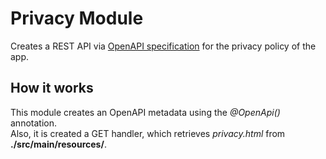 # Privacy Module

Creates a REST API via [OpenAPI specification](https://swagger.io/docs/specification/about/) for the privacy policy of the app.

## How it works

This module creates an OpenAPI metadata using the *@OpenApi()* annotation.  
Also, it is created a GET handler, which retrieves *privacy.html* from **./src/main/resources/**.
